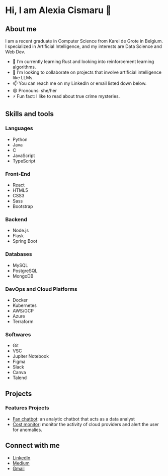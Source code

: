 # Hi, I am Alexia Cismaru 👋

## About me 

I am a recent graduate in Computer Science from Karel de Grote in Belgium. I specialized in Artificial Intelligence, and my interests are Data Science and Web Dev.

- 🌱 I’m currently learning Rust and looking into reinforcement learning algorithms.
- 💞️ I’m looking to collaborate on projects that involve artificial intelligence like LLMs.
- 📫 You can reach me on my LinkedIn or email listed down below.
- 😄 Pronouns: she/her
- ⚡ Fun fact: I like to read about true crime mysteries.

## Skills and tools
### Languages
- Python
- Java
- C
- JavaScript
- TypeScript

### Front-End
- React
- HTML5
- CSS3
- Sass
- Bootstrap

### Backend
- Node.js
- Flask
- Spring Boot

### Databases
- MySQL
- PostgreSQL
- MongoDB

### DevOps and Cloud Platforms
- Docker
- Kubernetes
- AWS/GCP
- Azure
- Terraform

### Softwares
- Git
- VSC
- Jupiter Notebook
- Figma
- Slack
- Canva
- Talend

## Projects
### Features Projects
- [Fan chatbot](https://github.com/alecsiuh/analytic-chatbot): an analytic chatbot that acts as a data analyst
- [Cost monitor](https://github.com/alecsiuh/internship): monitor the activity of cloud providers and alert the user for anomalies.

## Connect with me 
- [LinkedIn](https://www.linkedin.com/in/alexia-cismaru-59a169218/)
- [Medium](https://medium.com/@alexia.csmr)
- [Gmail](alexia.csmr@gmail.com)
